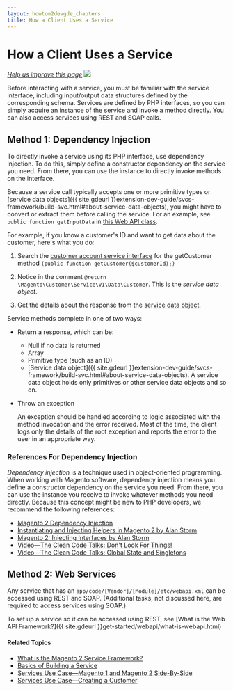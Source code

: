 ```yaml
---
layout: howtom2devgde_chapters
title: How a Client Uses a Service
--- 
```


<h1 id="how-client-uses-svc">How a Client Uses a Service</h1>

<p><a href="{{ site.githuburl }}guides/v1.0/extension-dev-guide/svcs-framework/svc-how-to-use.md" target="_blank"><em>Help us improve this page</em></a>&nbsp;<img src="{{ site.baseurl }}common/images/newWindow.gif"/></p>

Before interacting with a service, you must be familiar with the service interface, including input/output data structures defined by the corresponding schema. Services are defined by PHP interfaces, so you can simply acquire an instance of the service and invoke a method directly. You can also access services using REST and SOAP calls.

## Method 1: Dependency Injection

To directly invoke a service using its PHP interface, use dependency injection. To do this, simply define a constructor dependency on the service you need. From there, you can use the instance to directly invoke methods on the interface.

Because a service call typically accepts one or more primitive types or [service data objects]({{ site.gdeurl }}extension-dev-guide/svcs-framework/build-svc.html#about-service-data-objects), you might have to convert or extract them before calling the service. For an example, see `public function getInputData` in <a href="{{ site.mage2000url }}app/code/Magento/Webapi/Controller/ServiceArgsSerializer.php" target="_blank">this Web API class</a>.

For example, if you know a customer's ID and want to get data about the customer, here's what you do:

1. 	Search the <a href="{{ site.mage2000url }}app/code/Magento/Customer/Service/V1/CustomerAccountServiceInterface.php" target="_blank">customer account service interface</a> for the getCustomer method `(public function getCustomer($customerId);)`

2. 	Notice in the comment `@return \Magento\Customer\Service\V1\Data\Customer`. This is the *service data object*.

3. 	Get the details about the response from the <a href="{{ site.mage2000url }}app/code/Magento/Customer/Service/V1/Data/Customer.php" target="_blank">service data object</a>.

Service methods complete in one of two ways:

 *  Return a response, which can be:

    *	Null if no data is returned
	*	Array
	*	Primitive type (such as an ID)
	*	[Service data object]({{ site.gdeurl }}extension-dev-guide/svcs-framework/build-svc.html#about-service-data-objects). A service data object holds only primitives or other service data objects and so on. 
 
 *  Throw an exception

    An exception should be handled according to logic associated with the method invocation and the error received. Most of the time, the client logs only the details of the root exception and reports the error to the user in an appropriate way.
	
### References For Dependency Injection

*Dependency injection* is a technique used in object-oriented programming. When working with Magento software, dependency injection means you define a constructor dependency on the service you need. From there, you can use the instance you receive to invoke whatever methods you need directly. Because this concept might be new to PHP developers, we recommend the following references:

*	<a href="https://wiki.magento.com/display/MAGE2DOC/Using+Dependency+Injection" target="_blank">Magento 2 Dependency Injection</a>
*	<a href="http://magento-quickies.alanstorm.com/post/66355728727/instantiating-and-injecting-helpers-in-magento-2" target="_blank">Instantiating and Injecting Helpers in Magento 2 by Alan Storm</a>
*	<a href="http://magento-quickies.alanstorm.com/post/68129858943/magento-2-injecting-interfaces" target="_blank">Magento 2: Injecting Interfaces by Alan Storm</a>
*	<a href="http://www.youtube.com/watch?v=RlfLCWKxHJ0" target="_blank">Video&mdash;The Clean Code Talks: Don't Look For Things!</a>
*	<a href="http://www.youtube.com/watch?v=-FRm3VPhseI" target="_blank">Video&mdash;The Clean Code Talks: Global State and Singletons</a>


## Method 2: Web Services

Any service that has an `app/code/[Vendor]/[Module]/etc/webapi.xml` can be accessed using REST and SOAP. (Additional tasks, not discussed here, are required to access services using SOAP.)

To set up a service so it can be accessed using REST, see [What is the Web API Framework?]({{ site.gdeurl }}get-started/webapi/what-is-webapi.html)

#### Related Topics

*	<a href="{{ site.gdeurl }}extension-dev-guide/svcs-framework/what-is-svc.html">What is the Magento 2 Service Framework?</a>
*	<a href="{{ site.gdeurl }}extension-dev-guide/svcs-framework/build-svc.html">Basics of Building a Service</a>
*	<a href="{{ site.gdeurl }}extension-dev-guide/svcs-framework/compare_mage1_mage2.html">Services Use Case&mdash;Magento 1 and Magento 2 Side-By-Side</a>
*	<a href="{{ site.gdeurl }}extension-dev-guide/svcs-framework/svc_create-customer-use-case.html">Services Use Case&mdash;Creating a Customer</a>